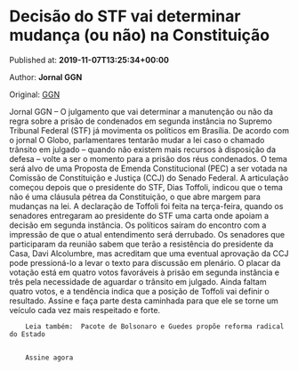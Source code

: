 
# Decisão do STF vai determinar mudança (ou não) na Constituição

Published at: **2019-11-07T13:25:34+00:00**

Author: **Jornal GGN**

Original: [GGN](https://jornalggn.com.br/noticia/decisao-do-stf-vai-determinar-mudanca-ou-nao-na-constituicao/)

Jornal GGN – O julgamento que vai determinar a manutenção ou não da regra sobre a prisão de condenados em segunda instância no Supremo Tribunal Federal (STF) já movimenta os políticos em Brasília.
De acordo com o jornal O Globo, parlamentares tentarão mudar a lei caso o chamado trânsito em julgado – quando não existem mais recursos à disposição da defesa – volte a ser o momento para a prisão dos réus condenados.
O tema será alvo de uma Proposta de Emenda Constitucional (PEC) a ser votada na Comissão de Constituição e Justiça (CCJ) do Senado Federal. A articulação começou depois que o presidente do STF, Dias Toffoli, indicou que o tema não é uma cláusula pétrea da Constituição, o que abre margem para mudanças na lei.
A declaração de Toffoli foi feita na terça-feira, quando os senadores entregaram ao presidente do STF uma carta onde apoiam a decisão em segunda instância. Os políticos saíram do encontro com a impressão de que o atual entendimento será derrubado.
Os senadores que participaram da reunião sabem que terão a resistência do presidente da Casa, Davi Alcolumbre, mas acreditam que uma eventual aprovação da CCJ pode pressioná-lo a levar o texto para discussão em plenário.
O placar da votação está em quatro votos favoráveis à prisão em segunda instância e três pela necessidade de aguardar o trânsito em julgado. Ainda faltam quatro votos, e a tendência indica que a posição de Toffoli vai definir o resultado.
Assine e faça parte desta caminhada para que ele se torne um veículo cada vez mais respeitado e forte.

        Leia também:  Pacote de Bolsonaro e Guedes propõe reforma radical do Estado
      

        Assine agora
      
